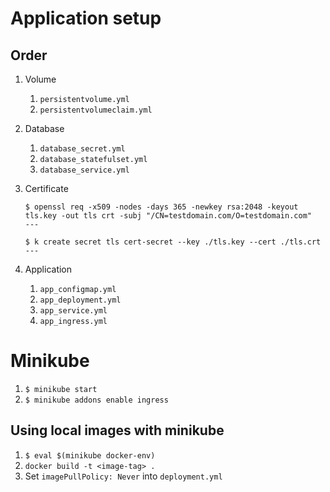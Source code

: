 # Application setup

## Order

1. Volume
   1. `persistentvolume.yml`
   2. `persistentvolumeclaim.yml`
2. Database
   1. `database_secret.yml`
   2. `database_statefulset.yml`
   3. `database_service.yml`
3. Certificate

   ```shell
   $ openssl req -x509 -nodes -days 365 -newkey rsa:2048 -keyout tls.key -out tls crt -subj "/CN=testdomain.com/O=testdomain.com"
   ---

   $ k create secret tls cert-secret --key ./tls.key --cert ./tls.crt
   ---
   ```

4. Application
   1. `app_configmap.yml`
   2. `app_deployment.yml`
   3. `app_service.yml`
   4. `app_ingress.yml`

# Minikube

1. `$ minikube start`
2. `$ minikube addons enable ingress`

## Using local images with minikube

1. `$ eval $(minikube docker-env)`
2. `docker build -t <image-tag> .`
3. Set `imagePullPolicy: Never` into `deployment.yml`
